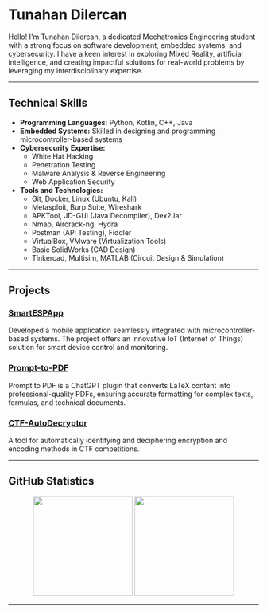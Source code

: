 # Tunahan Dilercan

Hello! I'm Tunahan Dilercan, a dedicated Mechatronics Engineering student with a strong focus on software development, embedded systems, and cybersecurity. I have a keen interest in exploring Mixed Reality, artificial intelligence, and creating impactful solutions for real-world problems by leveraging my interdisciplinary expertise.

---

## Technical Skills
- **Programming Languages:** Python, Kotlin, C++, Java  
- **Embedded Systems:** Skilled in designing and programming microcontroller-based systems  
- **Cybersecurity Expertise:**  
  - White Hat Hacking  
  - Penetration Testing  
  - Malware Analysis & Reverse Engineering  
  - Web Application Security  
- **Tools and Technologies:**  
  - Git, Docker, Linux (Ubuntu, Kali)  
  - Metasploit, Burp Suite, Wireshark  
  - APKTool, JD-GUI (Java Decompiler), Dex2Jar  
  - Nmap, Aircrack-ng, Hydra  
  - Postman (API Testing), Fiddler  
  - VirtualBox, VMware (Virtualization Tools)  
  - Basic SolidWorks (CAD Design)  
  - Tinkercad, Multisim, MATLAB (Circuit Design & Simulation)  

---

## Projects
### [SmartESPApp](https://github.com/TunahanDilercan/SmartESPApp)
Developed a mobile application seamlessly integrated with microcontroller-based systems. The project offers an innovative IoT (Internet of Things) solution for smart device control and monitoring.
### [Prompt-to-PDF](https://github.com/TunahanDilercan/Prompt-to-PDF)
Prompt to PDF is a ChatGPT plugin that converts LaTeX content into professional-quality PDFs, ensuring accurate formatting for complex texts, formulas, and technical documents.
### [CTF-AutoDecryptor](https://github.com/TunahanDilercan/CTF-AutoDecryptor)
A tool for automatically identifying and deciphering encryption and encoding methods in CTF competitions.


---

## GitHub Statistics

<div align="center">
  <img 
       src="https://github-readme-stats.vercel.app/api?username=TunahanDilercan&show_icons=true&theme=dark&hide_border=false&include_all_commits=true&count_private=true&card_width=420" 
       height="200" />
  <img 
       src="https://github-readme-stats.vercel.app/api/top-langs/?username=TunahanDilercan&layout=compact&theme=dark&hide_border=false&card_width=420" 
       height="200" />
</div>




---
